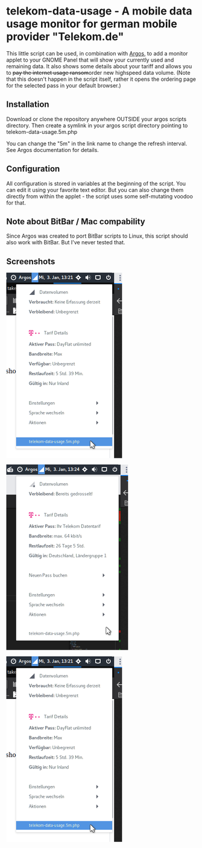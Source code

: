 # telekom-data-usage - A mobile data usage monitor for german mobile provider "Telekom.de"

This little script can be used, in combination with [Argos](https://github.com/p-e-w/argos), to add a monitor applet
to your GNOME Panel that will show your currently used and remaining data. It also shows some details about your
tariff and allows you to ~~pay the internet usage ransom~~order new highspeed data volume. (Note that this doesn't 
happen in the script itself, rather it opens the ordering page for the selected pass in your default browser.)

## Installation

Download or clone the repository anywhere OUTSIDE your argos scripts directory. Then create a symlink in your
argos script directory pointing to telekom-data-usage.5m.php

You can change the "5m" in the link name to change the refresh interval. See Argos documentation for details.

## Configuration

All configuration is stored in variables at the beginning of the script. You can edit it using your favorite 
text editor. But you can also change them directly from within the applet - the script uses some self-mutating 
voodoo for that.

## Note about BitBar / Mac compability

Since Argos was created to port BitBar scripts to Linux, this script should also work with BitBar. But I've
never tested that.

## Screenshots

![Applet showing an unmetered 'DayFlat Unlimited'](https://github.com/mcdope/argos-telekom-data-usage/raw/master/screenshots/main-dayflat.png "Applet showing an unmetered 'DayFlat Unlimited'")

![Applet showing an already slowed down connection](https://github.com/mcdope/argos-telekom-data-usage/raw/master/screenshots/main-tariff-ssd.png "Applet showing an already slowed down connection")

![Applet showing the menu to order new volume](https://github.com/mcdope/argos-telekom-data-usage/raw/master/screenshots/main-dayflat.png "Applet showing the menu to order new volume")